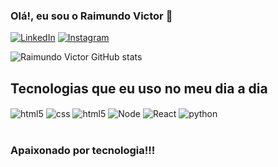 ### Olá!, eu sou o Raimundo Victor 👋

[![LinkedIn](https://img.shields.io/badge/LinkedIn-0077B5?style=for-the-badge&logo=linkedin&logoColor=white)](https://www.linkedin.com/in/raimundo-victor-cruz-563897256/)
[![Instagram](https://img.shields.io/badge/Instagram-E4405F?style=for-the-badge&logo=instagram&logoColor=white)](https://www.instagram.com/victor.luis.520/)

![Raimundo Victor GitHub stats](https://github-readme-stats.vercel.app/api?username=RVictorCruz&show_icons=true&theme=dark)

## Tecnologias que eu uso no meu dia a dia

<div style="display: inline_block" >
    <img align="center" alt="html5" src="https://img.shields.io/badge/HTML5-E34F26?style=for-the-badge&logo=html5&logoColor=white"/>
    <img align="center" alt="css" src="https://img.shields.io/badge/CSS3-1572B6?style=for-the-badge&logo=css3&logoColor=whitee"/>
    <img align="center" alt="html5" src="https://img.shields.io/badge/JavaScript-F7DF1E?style=for-the-badge&logo=javascript&logoColor=black"/>
    <img align="center" alt="Node" src="https://img.shields.io/badge/Node.js-43853D?style=for-the-badge&logo=node.js&logoColor=white"/>
    <img align="center" alt="React" src="https://img.shields.io/badge/React-20232A?style=for-the-badge&logo=react&logoColor=61DAFB"/>
    <img align="center" alt="python" src="https://img.shields.io/badge/Python-3776AB?style=for-the-badge&logo=python&logoColor=white"/>
</div><br>

### Apaixonado por tecnologia!!!
